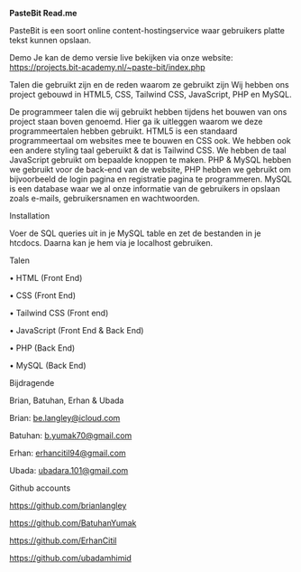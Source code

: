 **PasteBit Read.me**

PasteBit is een soort online content-hostingservice waar gebruikers platte tekst kunnen opslaan.

Demo
Je kan de demo versie live bekijken via onze website: https://projects.bit-academy.nl/~paste-bit/index.php

Talen die gebruikt zijn en de reden waarom ze gebruikt zijn
Wij hebben ons project gebouwd in HTML5, CSS, Tailwind CSS, JavaScript, PHP en MySQL.

De programmeer talen die wij gebruikt hebben tijdens het bouwen van ons project staan boven genoemd. Hier ga ik uitleggen waarom we deze programmeertalen hebben gebruikt. HTML5 is een standaard programmeertaal om websites mee te bouwen en CSS ook. We hebben ook een andere styling taal geberuikt & dat is Tailwind CSS. We hebben de taal JavaScript gebruikt om bepaalde knoppen te maken. PHP & MySQL hebben we gebruikt voor de back-end van de website, PHP hebben we gebruikt om bijvoorbeeld de login pagina en registratie pagina te programmeren. MySQL is een database waar we al onze informatie van de gebruikers in opslaan zoals e-mails, gebruikersnamen en wachtwoorden.

Installation

Voer de SQL queries uit in je MySQL table en zet de bestanden in je htcdocs. Daarna kan je hem via je localhost gebruiken.

Talen

• HTML (Front End)

• CSS (Front End)

• Tailwind CSS (Front end)

• JavaScript (Front End & Back End)

• PHP (Back End)

• MySQL (Back End)

Bijdragende

Brian, Batuhan, Erhan & Ubada

Brian: be.langley@icloud.com


Batuhan: b.yumak70@gmail.com


Erhan: erhancitil94@gmail.com


Ubada: ubadara.101@gmail.com

Github accounts

https://github.com/brianlangley

https://github.com/BatuhanYumak


https://github.com/ErhanCitil


https://github.com/ubadamhimid








 






